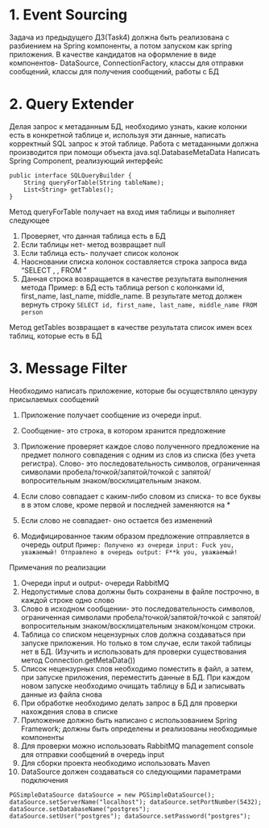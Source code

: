 # 1. Event Sourcing
Задача из предыдущего ДЗ(Task4) должна быть реализована с разбиением на Spring компоненты, а потом запуском как spring приложения. В качестве кандидатов на оформление в виде компонентов- DataSource, ConnectionFactory, классы для отправки сообщений, классы для получения сообщений, работы с БД

# 2. Query Extender
Делая запрос к метаданным БД, необходимо узнать, какие колонки есть в конкретной таблице и, используя эти данные, написать корректный SQL запрос к этой таблице. Работа с метаданными должна производится при помощи объекта java.sql.DatabaseMetaData Написать Spring Component, реализующий интерфейс 
```
public interface SQLQueryBuilder { 
    String queryForTable(String tableName); 
    List<String> getTables(); 
} 
```
Метод queryForTable получает на вход имя таблицы и выполняет следующее 
1. Проверяет, что данная таблица есть в БД 
2. Если таблицы нет- метод возвращает null 
3. Если таблица есть- получает список колонок 
4. Наосновании списка колонок составляется строка запроса вида “SELECT <col1>, <col2>, <col3> FROM <tablename>” 
5. Данная строка возвращается в качестве результата выполнения метода 
Пример: в БД есть таблица person c колонками id, first_name, last_name, middle_name. В результате метод должен вернуть строку 
`SELECT id, first_name, last_name, middle_name FROM person` 

Метод getTables возвращает в качестве результата список имен всех таблиц, которые есть в БД

# 3. Message Filter 
Необходимо написать приложение, которые бы осуществляло цензуру присылаемых сообщений 
1. Приложение получает сообщение из очереди input. 
2. Сообщение- это строка, в котором хранится предложение 
3. Приложение проверяет каждое слово полученного предложение на предмет полного совпадения с одним из слов из списка (без учета регистра). Слово- это последовательность символов, ограниченная символами пробела/точкой/запятой/точкой с запятой/вопросительным знаком/восклицательным знаком.

4. Если слово совпадает с каким-либо словом из списка- то все буквы в в этом слове, кроме первой и последней заменяются на * 
5. Если слово не совпадает- оно остается без изменений 
6. Модифицированное таким образом предложение отправляется в очередь output `Пример: Получено из очереди input: Fuck you, уважаемый! Отправлено в очередь output: F**k you, уважаемый!` 

Примечания по реализации 
1. Очереди input и output- очереди RabbitMQ 
2. Недопустимые слова должны быть сохранены в файле построчно, в каждой строке одно слово 
3. Слово в исходном сообщении- это последовательность символов, ограниченная символами пробела/точкой/запятой/точкой с запятой/вопросительным знаком/восклицательным знаком/концом строки.
4. Таблица со списком нецензурных слов должна создаваться при запуске приложения. Но только в том случае, если такой таблицы нет в БД. (Изучить и использовать для проверки существования метод Connection.getMetaData()) 
5. Список нецензурных слов необходимо поместить в файл, а затем, при запуске приложения, переместить данные в БД. При каждом новом запуске необходимо очищать таблицу в БД и записывать данные из файла снова 
6. При обработке необходимо делать запрос в БД для проверки нахождения слова в списке 
7. Приложение должно быть написано с использованием Spring Framework; должны быть определены и реализованы необходимые компоненты 
8. Для проверки можно использовать RabbitMQ management console для отправки сообщений в очередь input 
9. Для сборки проекта необходимо использовать Maven 
10. DataSource должен создаваться со следующими параметрами подключения 
```
PGSimpleDataSource dataSource = new PGSimpleDataSource(); dataSource.setServerName("localhost"); dataSource.setPortNumber(5432); dataSource.setDatabaseName("postgres"); dataSource.setUser("postgres"); dataSource.setPassword("postgres");
```